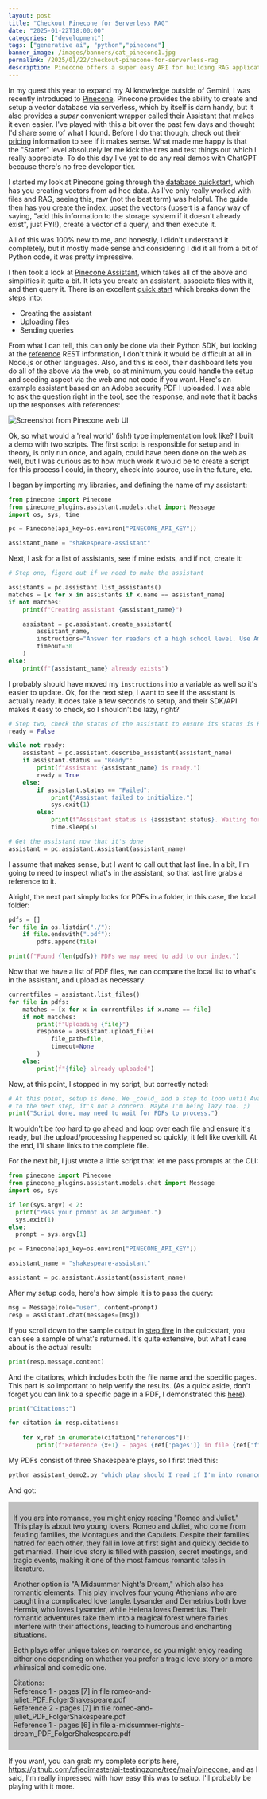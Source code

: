```yaml
---
layout: post
title: "Checkout Pinecone for Serverless RAG"
date: "2025-01-22T18:00:00"
categories: ["development"]
tags: ["generative ai", "python","pinecone"]
banner_image: /images/banners/cat_pinecone1.jpg
permalink: /2025/01/22/checkout-pinecone-for-serverless-rag
description: Pinecone offers a super easy API for building RAG applications.
---
```


In my quest this year to expand my AI knowledge outside of Gemini, I was recently introduced to [Pinecone](https://www.pinecone.io/). Pinecone provides the ability to create and setup a vector database via serverless, which by itself is darn handy, but it also provides a *super* convenient wrapper called their Assistant that makes it even easier. I've played with this a bit over the past few days and thought I'd share some of what I found. Before I do that though, check out their [pricing](https://www.pinecone.io/pricing/) information to see if it makes sense. What made me happy is that the "Starter" level absolutely let me kick the tires and test things out which I really appreciate. To do this day I've yet to do any real demos with ChatGPT because there's no free developer tier. 

I started my look at Pinecone going through the [database quickstart](https://docs.pinecone.io/guides/get-started/quickstart), which has you creating vectors from ad hoc data. As I've only really worked with files and RAG, seeing this, raw (not the best term) was helpful. The guide then has you create the index, upset the vectors (upsert is a fancy way of saying, "add this information to the storage system if it doesn't already exist", just FYI!), create a vector of a query, and then execute it.

All of this was 100% new to me, and honestly, I didn't understand it completely, but it mostly made sense and considering I did it all from a bit of Python code, it was pretty impressive. 

I then took a look at [Pinecone Assistant](https://docs.pinecone.io/guides/assistant/understanding-assistant), which takes all of the above and simplifies it quite a bit. It lets you create an assistant, associate files with it, and then query it. There is an excellent [quick start](https://docs.pinecone.io/guides/get-started/assistant-quickstart) which breaks down the steps into:

* Creating the assistant
* Uploading files
* Sending queries

From what I can tell, this can only be done via their Python SDK, but looking at the [reference](https://docs.pinecone.io/reference/api/2025-01/assistant/list_assistants) REST information, I don't think it would be difficult at all in Node.js or other languages. Also, and this is cool, their dashboard lets you do all of the above via the web, so at minimum, you could handle the setup and seeding aspect via the web and not code if you want. Here's an example assistant based on an Adobe security PDF I uploaded. I was able to ask the question right in the tool, see the response, and note that it backs up the responses with references:

<p>
<img src="https://static.raymondcamden.com/images/2025/01/pc1.jpg" alt="Screenshot from Pinecone web UI" class="imgborder imgcenter" loading="lazy">
</p>

Ok, so what would a 'real world' (ish!) type implementation look like? I built a demo with two scripts. The first script is responsible for setup and in theory, is only run once, and again, could have been done on the web as well, but I was curious as to how much work it would be to create a script for this process I could, in theory, check into source, use in the future, etc. 

I began by importing my libraries, and defining the name of my assistant:

```python
from pinecone import Pinecone
from pinecone_plugins.assistant.models.chat import Message
import os, sys, time

pc = Pinecone(api_key=os.environ["PINECONE_API_KEY"])

assistant_name = "shakespeare-assistant"
```

Next, I ask for a list of assistants, see if mine exists, and if not, create it:

```python
# Step one, figure out if we need to make the assistant

assistants = pc.assistant.list_assistants()
matches = [x for x in assistants if x.name == assistant_name]
if not matches:
	print(f"Creating assistant {assistant_name}")

	assistant = pc.assistant.create_assistant(
		assistant_name, 
		instructions="Answer for readers of a high school level. Use American English spelling and vocabulary.", 
		timeout=30 
	)
else:
	print(f"{assistant_name} already exists")
```

I probably should have moved my `instructions` into a variable as well so it's easier to update. Ok, for the next step, I want to see if the assistant is actually ready. It does take a few seconds to setup, and their SDK/API makes it easy to check, so I shouldn't be lazy, right?

```python
# Step two, check the status of the assistant to ensure its status is Ready
ready = False

while not ready:
	assistant = pc.assistant.describe_assistant(assistant_name)
	if assistant.status == "Ready":
		print(f"Assistant {assistant_name} is ready.")
		ready = True
	else:
		if assistant.status == "Failed":
			print("Assistant failed to initialize.")
			sys.exit(1)
		else:
			print(f"Assistant status is {assistant.status}. Waiting for Ready.")
			time.sleep(5)

# Get the assistant now that it's done
assistant = pc.assistant.Assistant(assistant_name)
```

I assume that makes sense, but I want to call out that last line. In a bit, I'm going to need to inspect what's in the assistant, so that last line grabs a reference to it.

Alright, the next part simply looks for PDFs in a folder, in this case, the local folder:

```python
pdfs = []
for file in os.listdir("./"):
	if file.endswith(".pdf"):
		pdfs.append(file)

print(f"Found {len(pdfs)} PDFs we may need to add to our index.")
```

Now that we have a list of PDF files, we can compare the local list to what's in the assistant, and upload as necessary:

```python
currentfiles = assistant.list_files()
for file in pdfs:
	matches = [x for x in currentfiles if x.name == file]
	if not matches:
		print(f"Uploading {file}")
		response = assistant.upload_file(
			file_path=file,
			timeout=None
		)
	else:
		print(f"{file} already uploaded")
```

Now, at this point, I stopped in my script, but correctly noted:

```python
# At this point, setup is done. We _could_ add a step to loop until Available, but in theory, btw we get 
# to the next step, it's not a concern. Maybe I'm being lazy too. ;)
print("Script done, may need to wait for PDFs to process.")
```

It wouldn't be *too* hard to go ahead and loop over each file and ensure it's ready, but the upload/processing happened so quickly, it felt like overkill. At the end, I'll share links to the complete file.

For the next bit, I just wrote a little script that let me pass prompts at the CLI:

```python
from pinecone import Pinecone
from pinecone_plugins.assistant.models.chat import Message
import os, sys

if len(sys.argv) < 2:
  print("Pass your prompt as an argument.")
  sys.exit(1)
else:
  prompt = sys.argv[1]

pc = Pinecone(api_key=os.environ["PINECONE_API_KEY"])

assistant_name = "shakespeare-assistant"

assistant = pc.assistant.Assistant(assistant_name)
```

After my setup code, here's how simple it is to pass the query:

```python
msg = Message(role="user", content=prompt)
resp = assistant.chat(messages=[msg])
```

If you scroll down to the sample output in [step five](https://docs.pinecone.io/guides/get-started/assistant-quickstart#5-chat-with-the-assistant) in the quickstart, you can see a sample of what's returned. It's quite extensive, but what I care about is the actual result:

```python
print(resp.message.content)
```

And the citations, which includes both the file name and the specific pages. This part is *so* important to help verify the results. (As a quick aside, don't forget you can link to a specific page in a PDF, I demonstrated this [here](https://www.raymondcamden.com/2024/12/17/adding-pdfs-to-your-webpage-without-javascript#getting-dynamic)). 

```python
print("Citations:")

for citation in resp.citations:
	
	for x,ref in enumerate(citation["references"]):
		print(f"Reference {x+1} - pages {ref['pages']} in file {ref['file']['name']}")
```

My PDFs consist of three Shakespeare plays, so I first tried this:

```bash
python assistant_demo2.py "which play should I read if I'm into romance?"
```

And got:

<div style="background-color: #c0c0c0; padding: 10px;margin-bottom:10px">
<p>
If you are into romance, you might enjoy reading "Romeo and Juliet." This play is about two young lovers, Romeo and Juliet, who come from feuding families, the Montagues and the Capulets. Despite their families' hatred for each other, they fall in love at first sight and quickly decide to get married. Their love story is filled with passion, secret meetings, and tragic events, making it one of the most famous romantic tales in literature.
</p>
<p>
Another option is "A Midsummer Night's Dream," which also has romantic elements. This play involves four young Athenians who are caught in a complicated love tangle. Lysander and Demetrius both love Hermia, who loves Lysander, while Helena loves Demetrius. Their romantic adventures take them into a magical forest where fairies interfere with their affections, leading to humorous and enchanting situations.
</p>
<p>
Both plays offer unique takes on romance, so you might enjoy reading either one depending on whether you prefer a tragic love story or a more whimsical and comedic one.
</p>

Citations:<br>
Reference 1 - pages [7] in file romeo-and-juliet_PDF_FolgerShakespeare.pdf<br>
Reference 2 - pages [7] in file romeo-and-juliet_PDF_FolgerShakespeare.pdf<br>
Reference 1 - pages [6] in file a-midsummer-nights-dream_PDF_FolgerShakespeare.pdf<br>
</div>

If you want, you can grab my complete scripts here, <https://github.com/cfjedimaster/ai-testingzone/tree/main/pinecone>, and as I said, I'm really impressed with how easy this was to setup. I'll probably be playing with it more.